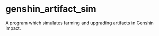 # genshin_artifact_sim
A program which simulates farming and upgrading artifacts in Genshin Impact.

